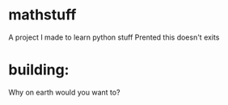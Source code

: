 # mathstuff
A project I made to learn python stuff
Prented this doesn't exits

# building:
Why on earth would you want to?
